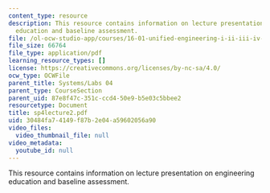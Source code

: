 ```yaml
---
content_type: resource
description: This resource contains information on lecture presentation on engineering
  education and baseline assessment.
file: /ol-ocw-studio-app/courses/16-01-unified-engineering-i-ii-iii-iv-fall-2005-spring-2006/30484fa74149f87b2e04a59602056a90_sp4lecture2.pdf
file_size: 66764
file_type: application/pdf
learning_resource_types: []
license: https://creativecommons.org/licenses/by-nc-sa/4.0/
ocw_type: OCWFile
parent_title: Systems/Labs 04
parent_type: CourseSection
parent_uid: 87e8f47c-351c-ccd4-50e9-b5e03c5bbee2
resourcetype: Document
title: sp4lecture2.pdf
uid: 30484fa7-4149-f87b-2e04-a59602056a90
video_files:
  video_thumbnail_file: null
video_metadata:
  youtube_id: null
---
```

This resource contains information on lecture presentation on engineering education and baseline assessment.
